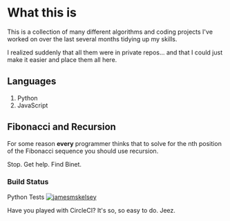 # What this is

This is a collection of many different algorithms and coding projects I've worked on over the last several months tidying up my skills.

I realized suddenly that all them were in private repos... and that I could just make it easier and place them all here.

## Languages

1. Python
2. JavaScript

## Fibonacci and Recursion

For some reason **every** programmer thinks that to solve for the nth position of the Fibonacci sequence you
should use recursion.

Stop. Get help. Find Binet.

### Build Status

Python Tests [![jamesmskelsey](https://circleci.com/gh/jamesmskelsey/solved-algorithms.svg?style=svg)](localhost)

Have you played with CircleCI? It's so, so easy to do. Jeez.
